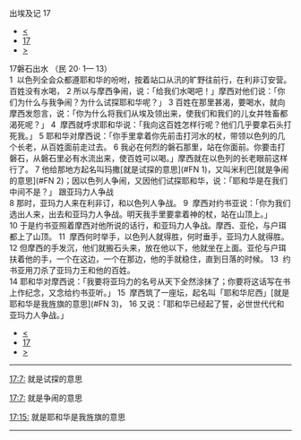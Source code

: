 ﻿





 出埃及记 17




* [<](bible/EXO16.md)
* [17](bible/EXO.md)
* [>](bible/EXO18.md)



 
17磐石出水 （民
20·
1—
13）  
1  以色列全会众都遵耶和华的吩咐，按着站口从汛的旷野往前行，在利非订安营。百姓没有水喝， 
2 所以与摩西争闹，说：「给我们水喝吧！」摩西对他们说：「你们为什么与我争闹？为什么试探耶和华呢？」 
3 百姓在那里甚渴，要喝水，就向摩西发怨言，说：「你为什么将我们从埃及领出来，使我们和我们的儿女并牲畜都渴死呢？」 
4  摩西就呼求耶和华说：「我向这百姓怎样行呢？他们几乎要拿石头打死我。」 
5 耶和华对摩西说：「你手里拿着你先前击打河水的杖，带领以色列的几个长老，从百姓面前走过去。 
6 我必在何烈的磐石那里，站在你面前。你要击打磐石，从磐石里必有水流出来，使百姓可以喝。」摩西就在以色列的长老眼前这样行了。 
7 他给那地方起名叫玛撒[就是试探的意思](#FN
1)，又叫米利巴[就是争闹的意思](#FN
2)；因以色列人争闹，又因他们试探耶和华，说：「耶和华是在我们中间不是？」 跟亚玛力人争战  
8 那时，亚玛力人来在利非订，和以色列人争战。 
9  摩西对约书亚说：「你为我们选出人来，出去和亚玛力人争战。明天我手里要拿着神的杖，站在山顶上。」 
10 于是约书亚照着摩西对他所说的话行，和亚玛力人争战。摩西、亚伦，与户珥都上了山顶。 
11  摩西何时举手，以色列人就得胜，何时垂手，亚玛力人就得胜。 
12 但摩西的手发沉，他们就搬石头来，放在他以下，他就坐在上面。亚伦与户珥扶着他的手，一个在这边，一个在那边，他的手就稳住，直到日落的时候。 
13  约书亚用刀杀了亚玛力王和他的百姓。  
14 耶和华对摩西说：「我要将亚玛力的名号从天下全然涂抹了；你要将这话写在书上作纪念，又念给约书亚听。」 
15  摩西筑了一座坛，起名叫「耶和华尼西」[就是耶和华是我旌旗的意思](#FN
3)， 
16 又说：「耶和华已经起了誓，必世世代代和亚玛力人争战。」 
* [<](bible/EXO16.md)
* [17](bible/EXO.md)
* [>](bible/EXO18.md)





---


[17:7:](#V7)
就是试探的意思


[17:7:](#V7)
就是争闹的意思


[17:15:](#V15)
就是耶和华是我旌旗的意思




---









